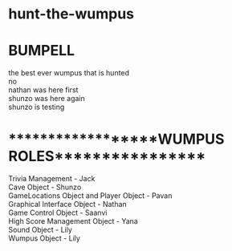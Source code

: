 # hunt-the-wumpus
# BUMPELL
the best ever wumpus that is hunted<br>
no<br>
nathan was here first<br>
shunzo was here again<br>
shunzo is testing <br>
<h1>******************WUMPUS ROLES****************</h1>
Trivia Management - Jack<br>
Cave Object - Shunzo<br>
GameLocations Object and Player Object - Pavan<br>
Graphical Interface Object - Nathan<br>
Game Control Object - Saanvi<br>
High Score Management Object - Yana<br>
Sound Object - Lily<br>
Wumpus Object - Lily